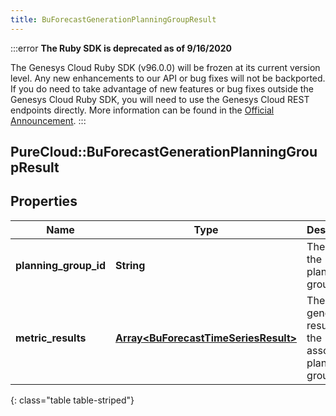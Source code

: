 ```yaml
---
title: BuForecastGenerationPlanningGroupResult
---
```


:::error
**The Ruby SDK is deprecated as of 9/16/2020**

The Genesys Cloud Ruby SDK (v96.0.0) will be frozen at its current version level. Any new enhancements to our API or bug fixes will not be backported. If you do need to take advantage of new features or bug fixes outside the Genesys Cloud Ruby SDK, you will need to use the Genesys Cloud REST endpoints directly. More information can be found in the [Official Announcement](https://developer.mypurecloud.com/forum/t/announcement-genesys-cloud-ruby-sdk-end-of-life/8850).
:::


## PureCloud::BuForecastGenerationPlanningGroupResult

## Properties

|Name | Type | Description | Notes|
|------------ | ------------- | ------------- | -------------|
| **planning_group_id** | **String** | The ID of the planning group | [optional] |
| **metric_results** | [**Array&lt;BuForecastTimeSeriesResult&gt;**](BuForecastTimeSeriesResult.html) | The generation results for the associated planning group | [optional] |
{: class="table table-striped"}


